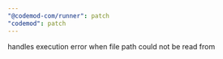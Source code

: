 ```yaml
---
"@codemod-com/runner": patch
"codemod": patch
---
```


handles execution error when file path could not be read from
